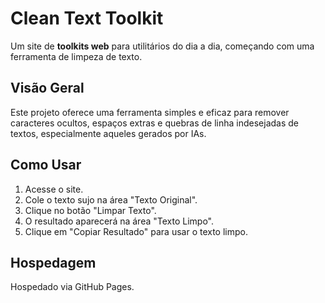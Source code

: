 # Clean Text Toolkit

Um site de **toolkits web** para utilitários do dia a dia, começando com uma ferramenta de limpeza de texto.

## Visão Geral

Este projeto oferece uma ferramenta simples e eficaz para remover caracteres ocultos, espaços extras e quebras de linha indesejadas de textos, especialmente aqueles gerados por IAs.

## Como Usar

1.  Acesse o site.
2.  Cole o texto sujo na área "Texto Original".
3.  Clique no botão "Limpar Texto".
4.  O resultado aparecerá na área "Texto Limpo".
5.  Clique em "Copiar Resultado" para usar o texto limpo.

## Hospedagem

Hospedado via GitHub Pages.